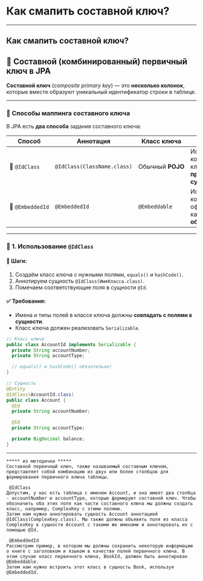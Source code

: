 # Как смапить составной ключ?

---
## Как смапить составной ключ?

[](https://github.com/yury-connect/ITM_task026_Java_Podgotovka_k_INTERVJU/blob/by_questions/ITM/ITM05_Hibernate/Hibernate.md#%D0%BA%D0%B0%D0%BA-%D1%81%D0%BC%D0%B0%D0%BF%D0%B8%D1%82%D1%8C-%D1%81%D0%BE%D1%81%D1%82%D0%B0%D0%B2%D0%BD%D0%BE%D0%B9-%D0%BA%D0%BB%D1%8E%D1%87)

## 🔐 Составной (комбинированный) первичный ключ в JPA

[](https://github.com/yury-connect/ITM_task026_Java_Podgotovka_k_INTERVJU/blob/by_questions/ITM/ITM05_Hibernate/Hibernate.md#-%D1%81%D0%BE%D1%81%D1%82%D0%B0%D0%B2%D0%BD%D0%BE%D0%B9-%D0%BA%D0%BE%D0%BC%D0%B1%D0%B8%D0%BD%D0%B8%D1%80%D0%BE%D0%B2%D0%B0%D0%BD%D0%BD%D1%8B%D0%B9-%D0%BF%D0%B5%D1%80%D0%B2%D0%B8%D1%87%D0%BD%D1%8B%D0%B9-%D0%BA%D0%BB%D1%8E%D1%87-%D0%B2-jpa)

**Составной ключ** (_composite primary key_) — это **несколько колонок**, которые вместе образуют уникальный идентификатор строки в таблице.

---

### 🧭 Способы маппинга составного ключа

[](https://github.com/yury-connect/ITM_task026_Java_Podgotovka_k_INTERVJU/blob/by_questions/ITM/ITM05_Hibernate/Hibernate.md#-%D1%81%D0%BF%D0%BE%D1%81%D0%BE%D0%B1%D1%8B-%D0%BC%D0%B0%D0%BF%D0%BF%D0%B8%D0%BD%D0%B3%D0%B0-%D1%81%D0%BE%D1%81%D1%82%D0%B0%D0%B2%D0%BD%D0%BE%D0%B3%D0%BE-%D0%BA%D0%BB%D1%8E%D1%87%D0%B0)

В JPA есть **два способа** задания составного ключа:

|**Способ**|**Аннотация**|**Класс ключа**|**Особенности**|
|---|---|---|---|
|🔹 `@IdClass`|`@IdClass(ClassName.class)`|Обычный **POJO**|Используется, когда поля ключа **объявлены прямо в сущности**.|
|🔹 `@EmbeddedId`|`@EmbeddedId`|`@Embeddable`|Используется, когда ключ оформлен как **встроенный объект**.|

---

### 🧩 1. Использование `@IdClass`

[](https://github.com/yury-connect/ITM_task026_Java_Podgotovka_k_INTERVJU/blob/by_questions/ITM/ITM05_Hibernate/Hibernate.md#-1-%D0%B8%D1%81%D0%BF%D0%BE%D0%BB%D1%8C%D0%B7%D0%BE%D0%B2%D0%B0%D0%BD%D0%B8%D0%B5-idclass)

#### 📌 Шаги:

[](https://github.com/yury-connect/ITM_task026_Java_Podgotovka_k_INTERVJU/blob/by_questions/ITM/ITM05_Hibernate/Hibernate.md#-%D1%88%D0%B0%D0%B3%D0%B8)

1. Создаём класс ключа с нужными полями, `equals()` и `hashCode()`.
2. Аннотируем сущность `@IdClass(ИмяКласса.class)`.
3. Помечаем соответствующие поля в сущности `@Id`.

#### ✅ Требования:

[](https://github.com/yury-connect/ITM_task026_Java_Podgotovka_k_INTERVJU/blob/by_questions/ITM/ITM05_Hibernate/Hibernate.md#-%D1%82%D1%80%D0%B5%D0%B1%D0%BE%D0%B2%D0%B0%D0%BD%D0%B8%D1%8F)

- Имена и типы полей в классе ключа должны **совпадать с полями в сущности**.
- Класс ключа должен реализовать `Serializable`.

```java
// Класс ключа
public class AccountId implements Serializable {
  private String accountNumber;
  private String accountType;

  // equals() и hashCode() обязательно!
}

// Сущность
@Entity
@IdClass(AccountId.class)
public class Account {
  @Id
  private String accountNumber;

  @Id
  private String accountType;

  private BigDecimal balance;
}
```

---

```
***** из методички *****
Составной первичный ключ, также называемый составным ключом, представляет собой комбинацию из двух или более столбцов для формирования первичного ключа таблицы.

 @IdClass
Допустим, у нас есть таблица с именем Account, и она имеет два столбца - accountNumber и accountType, которые формируют составной ключ. Чтобы обозначить оба этих поля как части составного ключа мы должны создать класс, например, ComplexKey с этими полями.
Затем нам нужно аннотировать сущность Account аннотацией @IdClass(ComplexKey.class). Мы также должны объявить поля из класса ComplexKey в сущности Account с такими же именами и аннотировать их с помощью @Id.

 @EmbeddedId
Рассмотрим пример, в котором мы должны сохранить некоторую информацию о книге с заголовком и языком в качестве полей первичного ключа. В этом случае класс первичного ключа, BookId, должен быть аннотирован @Embeddable.
Затем нам нужно встроить этот класс в сущность Book, используя @EmbeddedId.
```